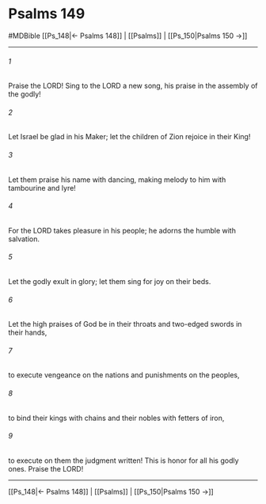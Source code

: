 # Psalms 149
#MDBible
[[Ps_148|← Psalms 148]] | [[Psalms]] | [[Ps_150|Psalms 150 →]]

***

###### 1 
Praise the LORD! Sing to the LORD a new song, his praise in the assembly of the godly! 

###### 2 
Let Israel be glad in his Maker; let the children of Zion rejoice in their King! 

###### 3 
Let them praise his name with dancing, making melody to him with tambourine and lyre! 

###### 4 
For the LORD takes pleasure in his people; he adorns the humble with salvation. 

###### 5 
Let the godly exult in glory; let them sing for joy on their beds. 

###### 6 
Let the high praises of God be in their throats and two-edged swords in their hands, 

###### 7 
to execute vengeance on the nations and punishments on the peoples, 

###### 8 
to bind their kings with chains and their nobles with fetters of iron, 

###### 9 
to execute on them the judgment written! This is honor for all his godly ones. Praise the LORD! 

***

[[Ps_148|← Psalms 148]] | [[Psalms]] | [[Ps_150|Psalms 150 →]]
